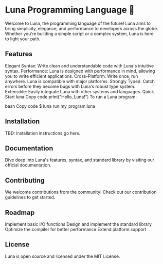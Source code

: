 # Luna Programming Language 🌙
Welcome to Luna, the programming language of the future! Luna aims to bring simplicity, elegance, and performance to developers across the globe. Whether you're building a simple script or a complex system, Luna is here to light your path.

## Features
Elegant Syntax: Write clean and understandable code with Luna's intuitive syntax.
Performance: Luna is designed with performance in mind, allowing you to write efficient applications.
Cross-Platform: Write once, run anywhere. Luna is compatible with major platforms.
Strongly Typed: Catch errors before they become bugs with Luna's robust type system.
Extensible: Easily integrate Luna with other systems and languages.
Quick Start
luna
Copy code
print("Hello, Luna!")
To run a Luna program:

bash
Copy code
$ luna run my_program.luna
## Installation
TBD: Installation instructions go here.

## Documentation
Dive deep into Luna's features, syntax, and standard library by visiting our official documentation.

## Contributing
We welcome contributions from the community! Check out our contribution guidelines to get started.

## Roadmap
 Implement basic I/O functions
 Design and implement the standard library
 Optimize the compiler for better performance
 Extend platform support
## License
Luna is open source and licensed under the MIT License.

